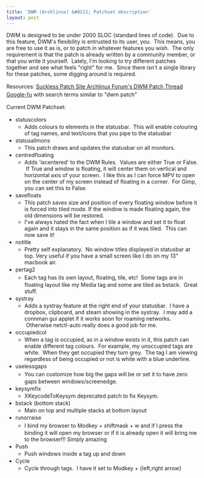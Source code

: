```yaml
---
title: 'DWM (Archlinux) &#8211; Patchset description'
layout: post
---
```

DWM is designed to be under 2000 SLOC (standard lines of code).  Due to this feature, DWM's flexibility is entrusted to its user, you.  This means, you are free to use it as is, or to patch in whatever features you wish.  The only requirement is that the patch is already written by a community member, or that you write it yourself.  Lately, I'm looking to try different patches together and see what feels "right" for me.  Since there isn't a single library for these patches, some digging around is required.


Resources:
<a style="line-height: 1.5em;" href="http://dwm.suckless.org/patches/">Suckless Patch Site
</a><a style="line-height: 1.5em;" href="https://bbs.archlinux.org/viewtopic.php?id=92895">Archlinux Forum's DWM Patch Thread
</a><a style="line-height: 1.5em;" href="http://www.google.com">Google-fu</a><span style="line-height: 1.5em;"> with search terms similar to "dwm patch" </span>

Current DWM Patchset:
<div>
<ul>
	<li><span style="line-height: 1.5em;">statuscolors</span>
<ul>
	<li>Adds colours to elements in the statusbar.  This will enable colouring of tag names, and text/icons that you pipe to the statusbar</li>
</ul>
</li>
	<li><span style="line-height: 1.5em;">statusallmons</span>
<ul>
	<li>This patch draws and updates the statusbar on all monitors.</li>
</ul>
</li>
	<li><span style="line-height: 1.5em;">centredfloating</span>
<ul>
	<li>Adds 'iscentered' to the DWM Rules.  Values are either True or False.  If True and window is floating, it will center them on vertical and horizontal axis of your screen.  I like this as I can force MPV to open on the center of my screen instead of floating in a corner.  For Gimp, you can set this to False.</li>
</ul>
</li>
	<li><span style="line-height: 1.5em;">savefloats</span>
<ul>
	<li>This patch saves size and position of every floating window before it is forced into tiled mode. If the window is made floating again, the old dimensions will be restored.</li>
	<li>I've always hated the fact when I tile a window and set it to float again and it stays in the same position as if it was tiled.  This can now save it!</li>
</ul>
</li>
	<li><span style="line-height: 1.5em;">notitle</span>
<ul>
	<li>Pretty self explanatory.  No window titles displayed in statusbar at top. Very useful if you have a small screen like I do on my 13" macbook air.</li>
</ul>
</li>
	<li><span style="line-height: 1.5em;">pertag2  </span>
<ul>
	<li><span style="line-height: 1.5em;">Each tag has its own layout, floating, tile, etc!  Some tags are in floating layout like my Media tag and some are tiled as bstack.  Great stuff.</span></li>
</ul>
</li>
	<li><span style="line-height: 1.5em;">systray</span>
<ul>
	<li>Adds a systray feature at the right end of your statusbar.  I have a dropbox, clipboard, and steam showing in the systray.  I may add a connman gui applet if it works soon for roaming networks.  Otherwise netctl-auto really does a good job for me.</li>
</ul>
</li>
	<li><span style="line-height: 1.5em;">occupiedcol</span>
<ul>
	<li>When a tag is occupied, as in a window exists in it, this patch can enable different tag colours.  For example, my unoccupied tags are white.  When they get occupied they turn grey.  The tag I am viewing regardless of being occupied or not is white with a blue underline.</li>
</ul>
</li>
	<li><span style="line-height: 1.5em;">uselessgaps </span>
<ul>
	<li><span style="line-height: 1.5em;">You can customize how big the gaps will be or set it to have zero gaps between windows/screenedge.</span></li>
</ul>
</li>
	<li><span style="line-height: 1.5em;">keysymfix</span>
<ul>
	<li>XKeycodeToKeysym deprecated patch to fix Keysym.</li>
</ul>
</li>
	<li><span style="line-height: 1.5em;">bstack (bottom stack)</span>
<ul>
	<li>Main on top and multiple stacks at bottom layout</li>
</ul>
</li>
	<li><span style="line-height: 1.5em;">runorraise </span>
<ul>
	<li><span style="line-height: 1.5em;">I bind my browser to Modkey + shiftmask + w and if I press the binding it will open my browser or if it is already open it will bring me to the browser!!! Simply amazing</span></li>
</ul>
</li>
	<li><span style="line-height: 1.5em;">Push </span>
<ul>
	<li>Push windows inside a tag up and down</li>
</ul>
</li>
	<li><span style="line-height: 1.5em;">Cycle </span>
<ul>
	<li>Cycle through tags.  I have it set to Modkey + {left,right arrow}</li>
</ul>
</li>
</ul>
</div>
